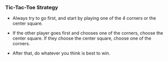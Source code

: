 ### Tic-Tac-Toe Strategy

- Always try to go first, and start by playing one of the 4 corners or the center square.

- If the other player goes first and chooses one of the corners, choose the center square. If they choose the center square, choose one of the corners.

- After that, do whatever you think is best to win.

